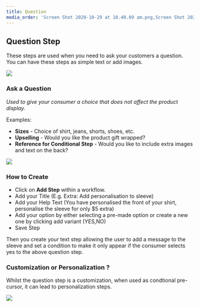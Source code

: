 ```yaml
---
title: Question
media_order: 'Screen Shot 2020-10-29 at 10.40.09 am.png,Screen Shot 2020-10-29 at 10.42.52 am.png'
---
```


## Question Step

These steps are used when you need to ask your customers a question. You can have these steps as simple text or add images.

![](https://help.spiff.com.au/user/pages/04.Spiff-Concepts/04.step-types/11.add-question/Screen%20Shot%202020-10-29%20at%2010.40.09%20am.png)

### Ask a Question

_Used to give your consumer a choice that does not affect the product display._

Examples: 
- **Sizes** - Choice of shirt, jeans, shorts, shoes, etc.
- **Upselling** - Would you like the product gift wrapped? 
- **Reference for Conditional Step** - Would you like to include extra images and text on the back? 

![](https://help.spiff.com.au/user/pages/04.Spiff-Concepts/04.step-types/11.add-question/Screen%20Shot%202020-10-29%20at%2010.42.52%20am.png)

### How to Create

- Click on **Add Step** within a workflow. 
- Add your Title (E.g. Extra: Add personalisation to sleeve)
- Add your Help Text (You have personalised the front of your shirt, personalise the sleeve for only $5 extra)
- Add your option by either selecting a pre-made option or create a new one by clicking add variant (YES,NO)
- Save Step

Then you create your text step allowing the user to add a message to the sleeve and set a condition to make it only appear if the consumer selects yes to the above question step. 

### Customization or Personalization ?

Whilst the question step is a customization, when used as condtional pre-cursor, it can lead to personalization steps. 

![](https://help.spiff.com.au/user/pages/04.Spiff-Concepts/04.step-types/11.add-question/Screen%20Shot%202020-10-29%20at%2010.46.21%20am.png)